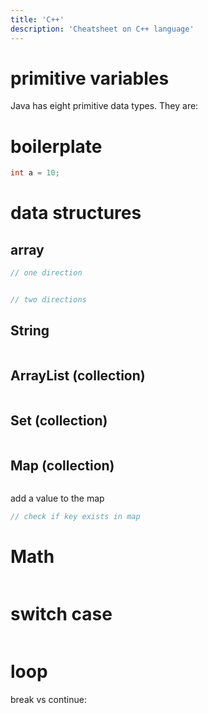 ```yaml
---
title: 'C++'
description: 'Cheatsheet on C++ language'
---
```


# primitive variables

Java has eight primitive data types. They are:

# boilerplate

```cpp
int a = 10;

```

# data structures

## array

```cpp
// one direction


// two directions
```

## String

```cpp


```

## ArrayList (collection)

```cpp

```

## Set (collection)

```cpp

```

## Map (collection)

```cpp

```

add a value to the map

```cpp
// check if key exists in map 

```



# Math

```cpp

```

# switch case

```cpp

```

# loop

break vs continue:

```cpp

```
